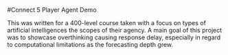 #Connect 5 Player Agent Demo

This was written for a 400-level course taken with a focus on types of artificial intelligences the scopes of their agency.
A main goal of this project was to showcase overthinking causing response delay, especially in regard to computational limitations as the forecasting depth grew.